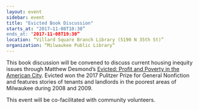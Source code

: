 ```yaml
---
layout: event
sidebar: event
title: "Evicted Book Discussion"
starts_at: "2017–11-08T18:30”
ends_at: "2017-11-08T19:30”
location: “Villard Square Branch Library (5190 N 35th St)”
organization: “Milwaukee Public Library“
---
```


This book discussion will be convened to discuss current housing inequity issues through Matthew Desmond’s [Evicted: Profit and Poverty in the American City](http://www.evictedbook.com). Evicted won the 2017 Pulitzer Prize for General Nonfiction and features stories of tenants and landlords in the poorest areas of Milwaukee during 2008 and 2009.

This event will be co-facilitated with community volunteers.
